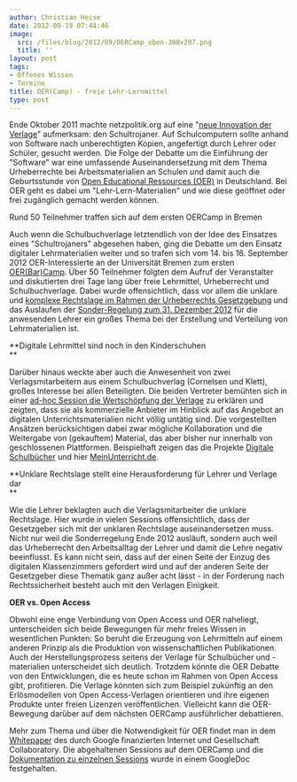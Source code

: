 ```yaml
---
author: Christian Heise
date: 2012-09-19 07:44:46
image:
  src: /files/blog/2012/09/OERCamp_oben-300x207.png
  title: ''
layout: post
tags:
- Offenes Wissen
- Termine
title: OER(Camp) - freie Lehr-Lernmittel
type: post
---
```


Ende Oktober 2011 machte netzpolitik.org auf eine "[neue Innovation der Verlage](http://netzpolitik.org/2011/der-schultrojaner-eine-neue-innovation-der-verlage/)" aufmerksam: den Schultrojaner. Auf Schulcomputern sollte anhand von Software nach unberechtigten Kopien, angefertigt durch Lehrer oder Schüler, gesucht werden. Die Folge der Debatte um die Einführung der "Software" war eine umfassende Auseinandersetzung mit dem Thema Urheberrechte bei Arbeitsmaterialien an Schulen und damit auch die Geburtsstunde von [Open Educational Ressources (OER)](http://de.wikipedia.org/wiki/Open_Educational_Resources) in Deutschland. Bei OER geht es dabei um "Lehr-Lern-Materialien" und wie diese geöffnet oder frei zugänglich gemacht werden können.

 Rund 50 Teilnehmer traffen sich auf dem ersten OERCamp in Bremen

Auch wenn die Schulbuchverlage letztendlich von der Idee des Einsatzes eines "Schultrojaners" abgesehen haben, ging die Debatte um den Einsatz digitaler Lehrmaterialien weiter und so trafen sich vom 14. bis 16. September 2012 OER-Interessierte an der Universität Bremen zum ersten [OER(Bar)Camp](http://www.oercamp.de/). Über 50 Teilnehmer folgten dem Aufruf der Veranstalter und diskutierten drei Tage lang über freie Lehrmittel, Urheberrecht und Schulbuchverlage. Dabei wurde offensichtlich, dass vor allem die unklare und [komplexe Rechtslage im Rahmen der Urheberrechts Gesetzgebung](http://www.lehrer-online.de/52a-urhg.php) und das Auslaufen der [Sonder-Regelung zum 31. Dezember 2012](http://www.polsoz.fu-berlin.de/bibliothek/service/Kopieren_und_Drucken/Urheberrecht.html) für die anwesenden Lehrer ein großes Thema bei der Erstellung und Verteilung von Lehrmaterialien ist.

**Digitale Lehrmittel sind noch in den Kinderschuhen  
**

Darüber hinaus weckte aber auch die Anwesenheit von zwei Verlagsmitarbeitern aus einem Schulbuchverlag (Cornelsen und Klett), großes Interesse bei allen Beteiligten. Die beiden Vertreter bemühten sich in einer [ad-hoc Session die Wertschöpfung der Verlage](http://unserpad.de/p/OER-Doku-OL-Sa12\)) zu erklären und zeigten, dass sie als kommerzielle Anbieter im Hinblick auf das Angebot an digitalen Unterrichtsmaterialien nicht völlig untätig sind. Die vorgestellten Ansätzen berücksichtigen dabei zwar mögliche Kollaboration und die Weitergabe von (gekauftem) Material, das aber bisher nur innerhalb von geschlossenen Plattformen. Beispielhaft zeigen das die Projekte [Digitale Schulbücher](http://www.digitale-schulbuecher.de/) und hier [MeinUnterricht.de](https://www.meinunterricht.de).

**Unklare Rechtslage stellt eine Herausforderung für Lehrer und Verlage dar  
**

Wie die Lehrer beklagten auch die Verlagsmitarbeiter die unklare Rechtslage. Hier wurde in vielen Sessions offensichtlich, dass der Gesetzgeber sich mit der unklaren Rechtslage auseinandersetzen muss. Nicht nur weil die Sonderregelung Ende 2012 ausläuft, sondern auch weil das Urheberrecht den Arbeitsalltag der Lehrer und damit die Lehre negativ beeinflusst. Es kann nicht sein, dass auf der einen Seite der Einzug des digitalen Klassenzimmers gefordert wird und auf der anderen Seite der Gesetzgeber diese Thematik ganz außer acht lässt - in der Forderung nach Rechtssicherheit besteht auch mit den Verlagen Einigkeit.

**OER vs. Open Access**

Obwohl eine enge Verbindung von Open Access und OER naheliegt, unterscheiden sich beide Bewegungen für mehr freies Wissen in wesentlichen Punkten: So beruht die Erzeugung von Lehrmitteln auf einem anderen Prinzip als die Produktion von wissenschaftlichen Publikationen. Auch der Herstellungsprozess seitens der Verlage für Schulbücher und -materialien unterscheidet sich deutlich. Trotzdem könnte die OER Debatte von den Entwicklungen, die es heute schon im Rahmen von Open Access gibt, profitieren. Die Verlage könnten sich zum Beispiel zukünftig an den Erlösmodellen von Open Access-Verlagen orientieren und ihre eigenen Produkte unter freien Lizenzen veröffentlichen. Vielleicht kann die OER-Bewegung darüber auf dem nächsten OERCamp ausführlicher debattieren.

Mehr zum Thema und über die Notwendigkeit für OER findet man in dem [Whitepaper](http://www.collaboratory.de/w/Open_Educational_Resources_f%C3%BCr_Schulen_in_Deutschland_-_Whitepaper) des durch Google finanzierten Internet und Gesellschaft Collaboratory. Die abgehaltenen Sessions auf dem OERCamp und die [Dokumentation zu einzelnen Sessions](https://docs.google.com/spreadsheet/ccc?key=0AtgYfMO916NYdHJYUk9JZF9UalU4SUJnM250Y0h6cHc#gid=0) wurde in einem GoogleDoc festgehalten.